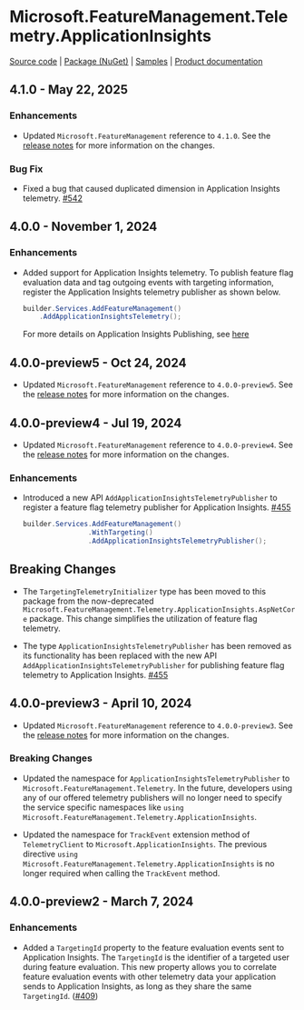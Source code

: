 # Microsoft.FeatureManagement.Telemetry.ApplicationInsights

[Source code][source_code] | [Package (NuGet)][package] | [Samples][samples] | [Product documentation][docs]

## 4.1.0 - May 22, 2025

### Enhancements

* Updated `Microsoft.FeatureManagement` reference to `4.1.0`. See the [release notes](./Microsoft.Featuremanagement.md) for more information on the changes.

### Bug Fix

* Fixed a bug that caused duplicated dimension in Application Insights telemetry. [#542](https://github.com/microsoft/FeatureManagement-Dotnet/pull/542)

## 4.0.0 - November 1, 2024

### Enhancements

* Added support for Application Insights telemetry. To publish feature flag evaluation data and tag outgoing events with targeting information, register the Application Insights telemetry publisher as shown below.

    ```csharp
    builder.Services.AddFeatureManagement()
        .AddApplicationInsightsTelemetry();
    ```

    For more details on Application Insights Publishing, see [here](https://learn.microsoft.com/en-us/azure/azure-app-configuration/feature-management-dotnet-reference#application-insights-telemetry-publisher)

## 4.0.0-preview5 - Oct 24, 2024

* Updated `Microsoft.FeatureManagement` reference to `4.0.0-preview5`. See the [release notes](./Microsoft.Featuremanagement.md) for more information on the changes.

## 4.0.0-preview4 - Jul 19, 2024

* Updated `Microsoft.FeatureManagement` reference to `4.0.0-preview4`. See the [release notes](./Microsoft.Featuremanagement.md) for more information on the changes.

### Enhancements

* Introduced a new API `AddApplicationInsightsTelemetryPublisher` to register a feature flag telemetry publisher for Application Insights. [#455](https://github.com/microsoft/FeatureManagement-Dotnet/pull/455)

  ``` C#
  builder.Services.AddFeatureManagement()
                  .WithTargeting()
                  .AddApplicationInsightsTelemetryPublisher();
  ```

## Breaking Changes

* The `TargetingTelemetryInitializer` type has been moved to this package from the now-deprecated `Microsoft.FeatureManagement.Telemetry.ApplicationInsights.AspNetCore` package. This change simplifies the utilization of feature flag telemetry.

* The type `ApplicationInsightsTelemetryPublisher` has been removed as its functionality has been replaced with the new API `AddApplicationInsightsTelemetryPublisher` for publishing feature flag telemetry to Application Insights. [#455](https://github.com/microsoft/FeatureManagement-Dotnet/pull/455)

## 4.0.0-preview3 - April 10, 2024

* Updated `Microsoft.FeatureManagement` reference to `4.0.0-preview3`. See the [release notes](./Microsoft.Featuremanagement.md) for more information on the changes.

### Breaking Changes

* Updated the namespace for `ApplicationInsightsTelemetryPublisher` to `Microsoft.FeatureManagement.Telemetry`. In the future, developers using any of our offered telemetry publishers will no longer need to specify the service specific namespaces like `using Microsoft.FeatureManagement.Telemetry.ApplicationInsights`.

* Updated the namespace for `TrackEvent` extension method of `TelemetryClient` to `Microsoft.ApplicationInsights`. The previous directive `using Microsoft.FeatureManagement.Telemetry.ApplicationInsights` is no longer required when calling the `TrackEvent` method.

## 4.0.0-preview2 - March 7, 2024

### Enhancements

* Added a `TargetingId` property to the feature evaluation events sent to Application Insights. The `TargetingId` is the identifier of a targeted user during feature evaluation. This new property allows you to correlate feature evaluation events with other telemetry data your application sends to Application Insights, as long as they share the same `TargetingId`. ([#409](https://github.com/microsoft/FeatureManagement-Dotnet/issues/409))

<!-- LINKS -->
[docs]: https://github.com/microsoft/FeatureManagement-Dotnet
[package]: https://www.nuget.org/packages/Microsoft.FeatureManagement.Telemetry.ApplicationInsights
[samples]: https://github.com/microsoft/FeatureManagement-Dotnet/tree/preview/examples/EvaluationDataToApplicationInsights
[source_code]: https://github.com/microsoft/FeatureManagement-Dotnet/tree/preview/src/Microsoft.FeatureManagement.Telemetry.ApplicationInsights
